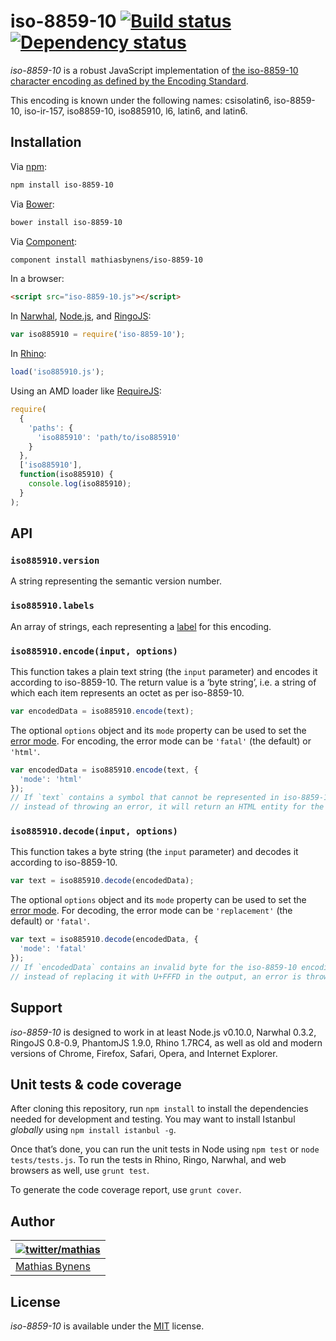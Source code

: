 # iso-8859-10 [![Build status](https://travis-ci.org/mathiasbynens/iso-8859-10.svg?branch=master)](https://travis-ci.org/mathiasbynens/iso-8859-10) [![Dependency status](https://gemnasium.com/mathiasbynens/iso-8859-10.svg)](https://gemnasium.com/mathiasbynens/iso-8859-10)

_iso-8859-10_ is a robust JavaScript implementation of [the iso-8859-10 character encoding as defined by the Encoding Standard](http://encoding.spec.whatwg.org/#iso-8859-10).

This encoding is known under the following names: csisolatin6, iso-8859-10, iso-ir-157, iso8859-10, iso885910, l6, latin6, and latin6.

## Installation

Via [npm](http://npmjs.org/):

```bash
npm install iso-8859-10
```

Via [Bower](http://bower.io/):

```bash
bower install iso-8859-10
```

Via [Component](https://github.com/component/component):

```bash
component install mathiasbynens/iso-8859-10
```

In a browser:

```html
<script src="iso-8859-10.js"></script>
```

In [Narwhal](http://narwhaljs.org/), [Node.js](http://nodejs.org/), and [RingoJS](http://ringojs.org/):

```js
var iso885910 = require('iso-8859-10');
```

In [Rhino](http://www.mozilla.org/rhino/):

```js
load('iso885910.js');
```

Using an AMD loader like [RequireJS](http://requirejs.org/):

```js
require(
  {
    'paths': {
      'iso885910': 'path/to/iso885910'
    }
  },
  ['iso885910'],
  function(iso885910) {
    console.log(iso885910);
  }
);
```

## API

### `iso885910.version`

A string representing the semantic version number.

### `iso885910.labels`

An array of strings, each representing a [label](http://encoding.spec.whatwg.org/#label) for this encoding.

### `iso885910.encode(input, options)`

This function takes a plain text string (the `input` parameter) and encodes it according to iso-8859-10. The return value is a ‘byte string’, i.e. a string of which each item represents an octet as per iso-8859-10.

```js
var encodedData = iso885910.encode(text);
```

The optional `options` object and its `mode` property can be used to set the [error mode](http://encoding.spec.whatwg.org/#error-mode). For encoding, the error mode can be `'fatal'` (the default) or `'html'`.

```js
var encodedData = iso885910.encode(text, {
  'mode': 'html'
});
// If `text` contains a symbol that cannot be represented in iso-8859-10,
// instead of throwing an error, it will return an HTML entity for the symbol.
```

### `iso885910.decode(input, options)`

This function takes a byte string (the `input` parameter) and decodes it according to iso-8859-10.

```js
var text = iso885910.decode(encodedData);
```

The optional `options` object and its `mode` property can be used to set the [error mode](http://encoding.spec.whatwg.org/#error-mode). For decoding, the error mode can be `'replacement'` (the default) or `'fatal'`.

```js
var text = iso885910.decode(encodedData, {
  'mode': 'fatal'
});
// If `encodedData` contains an invalid byte for the iso-8859-10 encoding,
// instead of replacing it with U+FFFD in the output, an error is thrown.
```

## Support

_iso-8859-10_ is designed to work in at least Node.js v0.10.0, Narwhal 0.3.2, RingoJS 0.8-0.9, PhantomJS 1.9.0, Rhino 1.7RC4, as well as old and modern versions of Chrome, Firefox, Safari, Opera, and Internet Explorer.

## Unit tests & code coverage

After cloning this repository, run `npm install` to install the dependencies needed for development and testing. You may want to install Istanbul _globally_ using `npm install istanbul -g`.

Once that’s done, you can run the unit tests in Node using `npm test` or `node tests/tests.js`. To run the tests in Rhino, Ringo, Narwhal, and web browsers as well, use `grunt test`.

To generate the code coverage report, use `grunt cover`.

## Author

| [![twitter/mathias](https://gravatar.com/avatar/24e08a9ea84deb17ae121074d0f17125?s=70)](https://twitter.com/mathias "Follow @mathias on Twitter") |
|---|
| [Mathias Bynens](http://mathiasbynens.be/) |

## License

_iso-8859-10_ is available under the [MIT](http://mths.be/mit) license.
